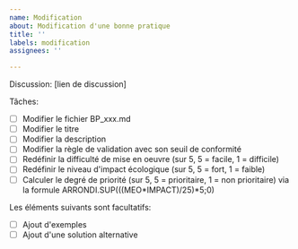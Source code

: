 ```yaml
---
name: Modification
about: Modification d'une bonne pratique
title: ''
labels: modification
assignees: ''

---
```


Discussion: [lien de discussion]

Tâches:

- [ ] Modifier le fichier BP_xxx.md 
- [ ] Modifier le titre
- [ ] Modifier la description
- [ ] Modifier la règle de validation avec son seuil de conformité
- [ ] Redéfinir la difficulté de mise en oeuvre (sur 5, 5 = facile, 1 = difficile)
- [ ] Redéfinir le niveau d'impact écologique (sur 5, 5 = fort, 1 = faible)
- [ ] Calculer le degré de priorité (sur 5, 5 = prioritaire, 1 = non prioritaire) via la formule ARRONDI.SUP(((MEO*IMPACT)/25)*5;0)

Les éléments suivants sont facultatifs:

- [ ] Ajout d'exemples
- [ ] Ajout d'une solution alternative
